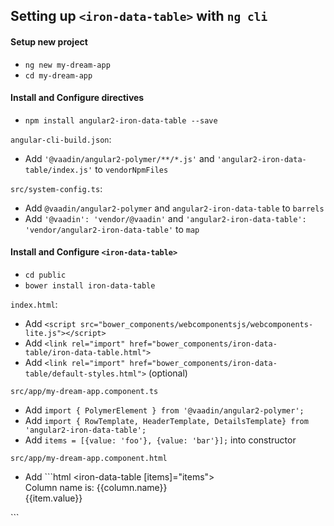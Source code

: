 ## Setting up `<iron-data-table>` with `ng cli`
#### Setup new project
- `ng new my-dream-app`
- `cd my-dream-app`

#### Install and Configure directives
- `npm install angular2-iron-data-table --save`

`angular-cli-build.json`:
- Add `'@vaadin/angular2-polymer/**/*.js'` and `'angular2-iron-data-table/index.js'` to `vendorNpmFiles`

`src/system-config.ts`:
- Add `@vaadin/angular2-polymer` and `angular2-iron-data-table` to `barrels`
- Add `'@vaadin': 'vendor/@vaadin'` and `'angular2-iron-data-table': 'vendor/angular2-iron-data-table'` to `map`

#### Install and Configure `<iron-data-table>`
- `cd public`
- `bower install iron-data-table`

`index.html`:
- Add `<script src="bower_components/webcomponentsjs/webcomponents-lite.js"></script>`
- Add `<link rel="import" href="bower_components/iron-data-table/iron-data-table.html">`
- Add `<link rel="import" href="bower_components/iron-data-table/default-styles.html">` (optional)

`src/app/my-dream-app.component.ts`
- Add `import { PolymerElement } from '@vaadin/angular2-polymer';`
- Add `import { RowTemplate, HeaderTemplate, DetailsTemplate} from 'angular2-iron-data-table';`
- Add `items = [{value: 'foo'}, {value: 'bar'}];` into constructor

`src/app/my-dream-app.component.html`
- Add ```html
<iron-data-table [items]="items">
  <data-table-column name="Column Name">
    <div *headerTemplate="let column=column">Column name is: {{column.name}}</div>
    <div *rowTemplate="let item=item">{{item.value}}</div>
  </data-table-column>
</iron-data-table>
```

